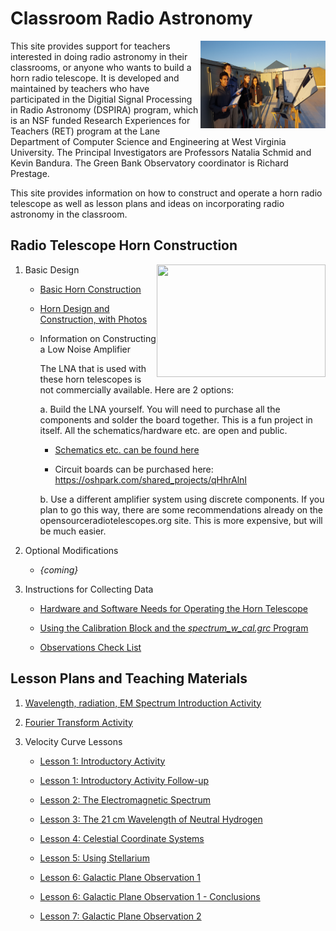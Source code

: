 # Classroom Radio Astronomy

<img align="right" width="200" height="140" src="https://github.com/WVURAIL/cra/blob/master/Files_uploaded/Students_w_Horn_roof.jpg">
This site provides support for teachers interested in doing radio astronomy in their classrooms, or anyone who wants to build a horn radio telescope. It is developed and maintained by teachers who have participated in the Digitial Signal Processing in Radio Astronomy (DSPIRA) program, which is an NSF funded Research Experiences for Teachers (RET) program at the Lane Department of Computer Science and Engineering at West Virginia University. The Principal Investigators are Professors Natalia Schmid and Kevin Bandura. The Green Bank Observatory coordinator is Richard Prestage.

This site provides information on how to construct and operate a horn radio telescope as well as lesson plans and ideas on incorporating radio astronomy in the classroom.

## Radio Telescope Horn Construction
<img align="right" width="270" height="180" src="https://github.com/WVURAIL/cra/blob/master/Files_uploaded/Students_w_Horn_parkinlot.jpg">

1. Basic Design

   * [Basic Horn Construction](/Files_uploaded/DSPIRA_Horn_Assembly.pdf)
   
   * [Horn Design and Construction, with Photos](/Files_uploaded/HornTelescope_Design_CRA.pdf)
   
   * Information on Constructing a Low Noise Amplifier
  
      The LNA that is used with these horn telescopes is not commercially available. Here are 2 options:
    
      a. Build the LNA yourself. You will need to purchase all the components and solder the board together. This is a fun project in itself. All the schematics/hardware etc. are open and public. 
      
     * [Schematics etc. can be found here](/Files_uploaded/Neutral_Hydrogen_amplifier_v3.pdf)


      * Circuit boards can be purchased here: <https://oshpark.com/shared_projects/qHhrAlnI>

      b. Use a different amplifier system using discrete components.  If you plan to go this way, there are some recommendations already on the opensourceradiotelescopes.org site. This is more expensive, but will be much easier. 

2. Optional Modifications

   * _{coming}_
   
3. Instructions for Collecting Data
   
   * [Hardware and Software Needs for Operating the Horn Telescope](/Files_uploaded/HardwareSoftware_Needs_for_HornTelescope.pdf)
   
   * [Using the Calibration Block and the _spectrum_w_cal.grc_ Program](/Files_uploaded/Instructions_DSPIRAHorn_spectrometer_program.pdf)
   
   * [Observations Check List](/Files_uploaded/Observations_CheckList.pdf)

## Lesson Plans and Teaching Materials

1. [Wavelength, radiation, EM Spectrum Introduction Activity](/Files_uploaded/wavelengths_radiation_EM_intro.pdf)

2. [Fourier Transform Activity](/Files_uploaded/FourierTransform_Activity.pdf)

3. Velocity Curve Lessons

   * [Lesson 1: Introductory Activity](/Files_uploaded/VelocityCurve_Lesson1_2018.pdf)
   
   * [Lesson 1: Introductory Activity Follow-up](/Files_uploaded/VelocityCurve_Lesson1_Followup_2018.pdf)
   
   * [Lesson 2: The Electromagnetic Spectrum](/Files_uploaded/VelocityCurve_Lesson2_2018.pdf)
   
   * [Lesson 3: The 21 cm Wavelength of Neutral Hydrogen](/Files_uploaded/VelocityCurve_Lesson3_2018.pdf)
   
   * [Lesson 4: Celestial Coordinate Systems](/Files_uploaded/VelocityCurve_Lesson4_2018.pdf)
   
   * [Lesson 5: Using Stellarium](/Files_uploaded/VelocityCurve_Lesson5_2018.pdf)
   
   * [Lesson 6: Galactic Plane Observation 1](/Files_uploaded/VelocityCurve_Lesson6_GalacticPlaneObservation1_2018.pdf)
   
   * [Lesson 6: Galactic Plane Observation 1 - Conclusions](/Files_uploaded/VelocityCurve_Lesson6_GalacticPlaneObservation1_Conclusions_2018.pdf)
   
   * [Lesson 7: Galactic Plane Observation 2](/Files_uploaded/APPhysics_AstroLesson7_GalacticPlaneObservation2_2019.pdf)
   
